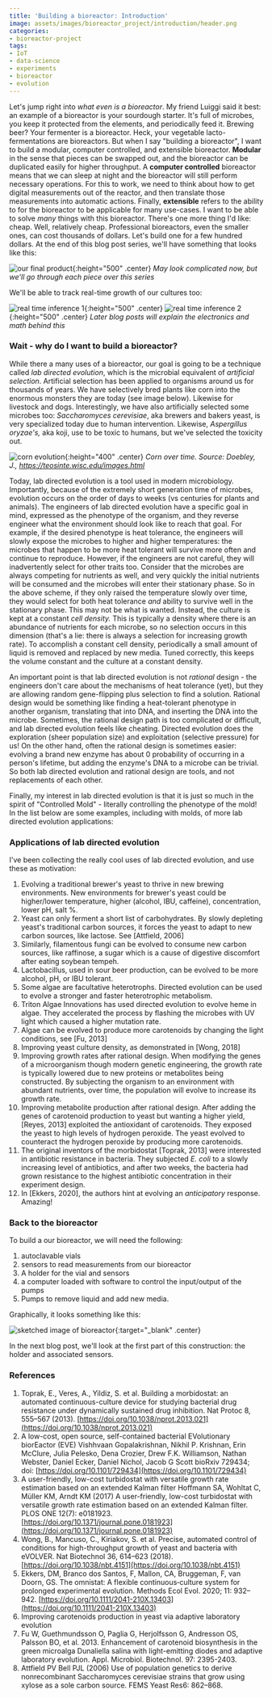 ```yaml
---
title: 'Building a bioreactor: Introduction'
image: assets/images/bioreactor_project/introduction/header.png
categories:
- bioreactor-project
tags:
- IoT
- data-science
- experiments
- bioreactor
- evolution
---
```


Let's jump right into *what even is a bioreactor*. My friend Luiggi said it best: an example of a bioreactor is your sourdough starter. It's full of microbes, you keep it protected from the elements, and periodically feed it. Brewing beer? Your fermenter is a bioreactor. Heck, your vegetable lacto-fermentations are bioreactors. But when I say "building a bioreactor", I want to build a modular, computer controlled, and extensible bioreactor. **Modular** in the sense that pieces can be swapped out, and the bioreactor can be duplicated easily for higher throughput. A **computer controlled** bioreactor means that we can sleep at night and the bioreactor will still perform necessary operations.  For this to work, we need to think about how to get digital measurements out of the reactor, and then translate those measurements into automatic actions. Finally, **extensible** refers to the ability to for the bioreactor to be applicable for many use-cases. I want to be able to solve *many* things with this bioreactor. There's one more thing I'd like: cheap. Well, relatively cheap. Professional bioreactors, even the smaller ones, can cost thousands of dollars. Let's build one for a few hundred dollars. At the end of this blog post series, we'll have something that looks like this:

![our final product](/assets/images/bioreactor_project/introduction/whole.jpeg){:height="500" .center}
*May look complicated now, but we'll go through each piece over this series*


We'll be able to track real-time growth of our cultures too:

![real time inference 1](/assets/images/bioreactor_project/introduction/rt1.png){:height="500" .center}
![real time inference 2](/assets/images/bioreactor_project/introduction/rt2.png){:height="500" .center}
*Later blog posts will explain the electronics and math behind this*



### Wait - why do I want to build a bioreactor?

While there a many uses of a bioreactor, our goal is going to be a technique called *lab directed evolution*, which is the microbial equivalent of *artificial selection*. Artificial selection has been applied to organisms around us for thousands of years. We have selectively bred plants like corn into the enormous monsters they are today (see image below). Likewise for livestock and dogs. Interestingly, we have also artificially selected some microbes too: *Saccharomyces cerevisiae*, aka brewers and bakers yeast, is very specialized today due to human intervention. Likewise, *Aspergillus oryzae's,* aka koji, use to be toxic to humans, but we've selected the toxicity out. 

![corn evolution](/assets/images/bioreactor_project/introduction/corn.jpg){:height="400" .center}
*Corn over time. Source: Doebley, J., https://teosinte.wisc.edu/images.html*

Today, lab directed evolution is a tool used in modern microbiology. Importantly, because of the extremely short generation time of microbes, evolution occurs on the order of days to weeks (vs centuries for plants and animals). The engineers of lab directed evolution have a specific goal in mind, expressed as the phenotype of the organism, and they reverse engineer what the environment should look like to reach that goal. For example, if the desired phenotype is heat tolerance, the engineers will slowly expose the microbes to higher and higher temperatures: the microbes that happen to be more heat tolerant will survive more often and continue to reproduce. However, if the engineers are not careful, they will inadvertently select for other traits too. Consider that the microbes are always competing for nutrients as well, and very quickly the initial nutrients will be consumed and the microbes will enter their stationary phase. So in the above scheme, if they only raised the temperature slowly over time, they would select for both heat tolerance *and* ability to survive well in the stationary phase. This may not be what is wanted. Instead, the culture is kept at a constant *cell  density.* This is typically a density where there is an abundance of nutrients for each microbe, so no selection occurs in this dimension (that's a lie: there is always a selection for increasing growth rate). To accomplish a constant cell density, periodically a small amount of liquid is removed and replaced by new media. Tuned correctly, this keeps the volume constant and the culture at a constant density. 

An important point is that lab directed evolution is not *rational* design - the engineers don't care about the mechanisms of heat tolerance (yet), but they are allowing random gene-flipping plus selection to find a solution. Rational design would be something like finding a heat-tolerant phenotype in another organism, translating that into DNA, and inserting the DNA into the microbe. Sometimes, the rational design path is too complicated or difficult, and lab directed evolution feels like cheating. Directed evolution does the exploration (sheer population size) and exploitation (selective pressure) for us! On the other hand, often the rational design is sometimes easier: evolving a brand new enzyme has about 0 probability of occurring in a person's lifetime, but adding the enzyme's DNA to a microbe can be trivial. So both lab directed evolution and rational design are tools, and not replacements of each other.  

Finally, my interest in lab directed evolution is that it is just so much in the spirit of "Controlled Mold" - literally controlling the phenotype of the mold! In the list below are some examples, including with molds, of more lab directed evolution applications:

### Applications of lab directed evolution

I've been collecting the really cool uses of lab directed evolution, and use these as motivation: 

1. Evolving a traditional brewer's yeast to thrive in new brewing environments. New environments for brewer's yeast could be higher/lower temperature, higher (alcohol, IBU, caffeine), concentration, lower pH, salt %.
2. Yeast can only ferment a short list of carbohydrates. By slowly depleting yeast's traditional carbon sources, it forces the yeast to adapt to new carbon sources, like lactose. See [Attfield, 2006]
3. Similarly, filamentous fungi can be evolved to consume new carbon sources, like raffinose, a sugar which is a cause of digestive discomfort after eating soybean tempeh.
4. Lactobacillus, used in sour beer production, can be evolved to be more alcohol, pH, or IBU tolerant.
5. Some algae are facultative heterotrophs. Directed evolution can be used to evolve a stronger and faster heterotrophic metabolism.
6. Triton Algae Innovations has used directed evolution to evolve heme in algae. They accelerated the process by flashing the microbes with UV light which caused a higher mutation rate.
7. Algae can be evolved to produce more carotenoids by changing the light conditions, see [Fu, 2013]
8. Improving yeast culture density, as demonstrated in [Wong, 2018]
9. Improving growth rates after rational design. When modifying the genes of a microorganism though modern genetic engineering, the growth rate is typically lowered due to new proteins or metabolites being constructed. By subjecting the organism to an environment with abundant nutrients, over time, the population will evolve to increase its growth rate.
10. Improving metabolite production after rational design. After adding the genes of carotenoid production to yeast but wanting a higher yield, [Reyes, 2013] exploited the antioxidant of carotenoids. They exposed the yeast to high levels of hydrogen peroxide. The yeast evolved to counteract the hydrogen peroxide by producing more carotenoids.
11. The original inventors of the morbidostat [Toprak, 2013] were interested in antibiotic resistance in bacteria. They subjected *E. coli* to a slowly increasing level of antibiotics, and after two weeks, the bacteria had grown resistance to the highest antibiotic concentration in their experiment design.
12. In [Ekkers, 2020], the authors hint at evolving an *anticipatory* response. Amazing!

### Back to the bioreactor

To build a our bioreactor, we will need the following:

1. autoclavable vials
2. sensors to read measurements from our bioreactor
3. A holder for the vial and sensors
4. a computer loaded with software to control the input/output of the pumps
5. Pumps to remove liquid and add new media. 

Graphically, it looks something like this:

![sketched image of bioreactor](/assets/images/bioreactor_project/introduction/header.png){:target="_blank" .center}

In the next blog post, we'll look at the first part of this construction: the holder and associated sensors. 

### References

1. Toprak, E., Veres, A., Yildiz, S. et al. Building a morbidostat: an automated continuous-culture device for studying bacterial drug resistance under dynamically sustained drug inhibition. Nat Protoc 8, 555–567 (2013). [https://doi.org/10.1038/nprot.2013.021](https://doi.org/10.1038/nprot.2013.021)
2. A low-cost, open source, self-contained bacterial EVolutionary biorEactor (EVE)
Vishhvaan Gopalakrishnan, Nikhil P. Krishnan, Erin McClure, Julia Pelesko, Dena Crozier, Drew F.K. Williamson, Nathan Webster, Daniel Ecker, Daniel Nichol, Jacob G Scott
bioRxiv 729434; doi: [https://doi.org/10.1101/729434](https://doi.org/10.1101/729434)
3. A user-friendly, low-cost turbidostat with versatile growth rate estimation based on an extended Kalman filter
Hoffmann SA, Wohltat C, Müller KM, Arndt KM (2017) A user-friendly, low-cost turbidostat with versatile growth rate estimation based on an extended Kalman filter. PLOS ONE 12(7): e0181923. [https://doi.org/10.1371/journal.pone.0181923](https://doi.org/10.1371/journal.pone.0181923)
4. Wong, B., Mancuso, C., Kiriakov, S. et al. Precise, automated control of conditions for high-throughput growth of yeast and bacteria with eVOLVER. Nat Biotechnol 36, 614–623 (2018). [https://doi.org/10.1038/nbt.4151](https://doi.org/10.1038/nbt.4151)
5. Ekkers, DM, Branco dos Santos, F, Mallon, CA, Bruggeman, F, van Doorn, GS. The omnistat: A flexible continuous‐culture system for prolonged experimental evolution. Methods Ecol Evol. 2020; 11: 932– 942. [https://doi.org/10.1111/2041-210X.13403](https://doi.org/10.1111/2041-210X.13403)
6. Improving carotenoids production in yeast via adaptive laboratory evolution
7. Fu W, Guethmundsson O, Paglia G, Herjolfsson G, Andresson OS, Palsson BO, et al. 2013. Enhancement of carotenoid biosynthesis
in the green microalga Dunaliella salina with light-emitting diodes and adaptive laboratory evolution. Appl. Microbiol. Biotechnol.
97: 2395-2403.
8. Attfield PV Bell PJL (2006) Use of population genetics to derive nonrecombinant Saccharomyces cerevisiae strains that grow using xylose as a sole carbon source. FEMS Yeast Res6: 862–868.
